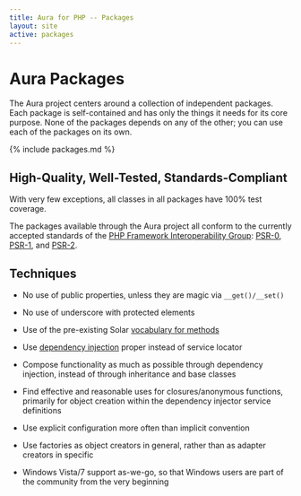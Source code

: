 ```yaml
---
title: Aura for PHP -- Packages
layout: site
active: packages
---
```


Aura Packages
=============

The Aura project centers around a collection of independent packages. Each
package is self-contained and has only the things it needs for its core
purpose. None of the packages depends on any of the other; you can use each of
the packages on its own.

{% include packages.md %}

High-Quality, Well-Tested, Standards-Compliant
----------------------------------------------

With very few exceptions, all classes in all packages have 100% test coverage.

The packages available through the Aura project all conform to the
currently accepted standards of the [PHP Framework Interoperability
Group](http://www.php-fig.org/):
[PSR-0](https://github.com/php-fig/fig-standards/blob/master/accepted/PSR-0.md),
[PSR-1](https://github.com/php-fig/fig-standards/blob/master/accepted/PSR-1-basic-coding-standard.md), and
[PSR-2](https://github.com/php-fig/fig-standards/blob/master/accepted/PSR-2-coding-style-guide.md).


Techniques
----------

- No use of public properties, unless they are magic via `__get()/__set()`

- No use of underscore with protected elements

- Use of the pre-existing Solar [vocabulary for methods](http://solarphp.com/manual/appendix-standards.naming.methods)

- Use [dependency injection](https://github.com/auraphp/Aura.Di) proper
  instead of service locator

- Compose functionality as much as possible through dependency injection,
  instead of through inheritance and base classes

- Find effective and reasonable uses for closures/anonymous functions,
  primarily for object creation within the dependency injector service
  definitions

- Use explicit configuration more often than implicit convention

- Use factories as object creators in general, rather than as adapter creators
  in specific

- Windows Vista/7 support as-we-go, so that Windows users are part of the
  community from the very beginning
